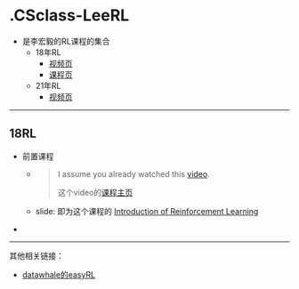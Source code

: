 # .CSclass-LeeRL

- 是李宏毅的RL课程的集合
  - 18年RL
    - [视频页](https://www.youtube.com/playlist?list=PLJV_el3uVTsODxQFgzMzPLa16h6B8kWM_)
    - [课程页](https://speech.ee.ntu.edu.tw/~tlkagk/courses_MLDS18.html)
  - 21年RL
    - [视频页](https://www.youtube.com/playlist?list=PLJV_el3uVTsMhtt7_Y6sgTHGHp1Vb2P2J)

---

## 18RL

- 前置课程
  
  - > I assume you already watched this [video](https://youtu.be/W8XF3ME8G2I).
    >
    > 这个video的[课程主页](https://speech.ee.ntu.edu.tw/~tlkagk/courses_ML17.html)
  
  - slide: 即为这个课程的 [Introduction of Reinforcement Learning](https://speech.ee.ntu.edu.tw/~tlkagk/courses/ML_2017/Lecture/RL%20(v4).pdf) 
  
- 




---

其他相关链接：

- [datawhale的easyRL](https://github.com/datawhalechina/easy-rl)

